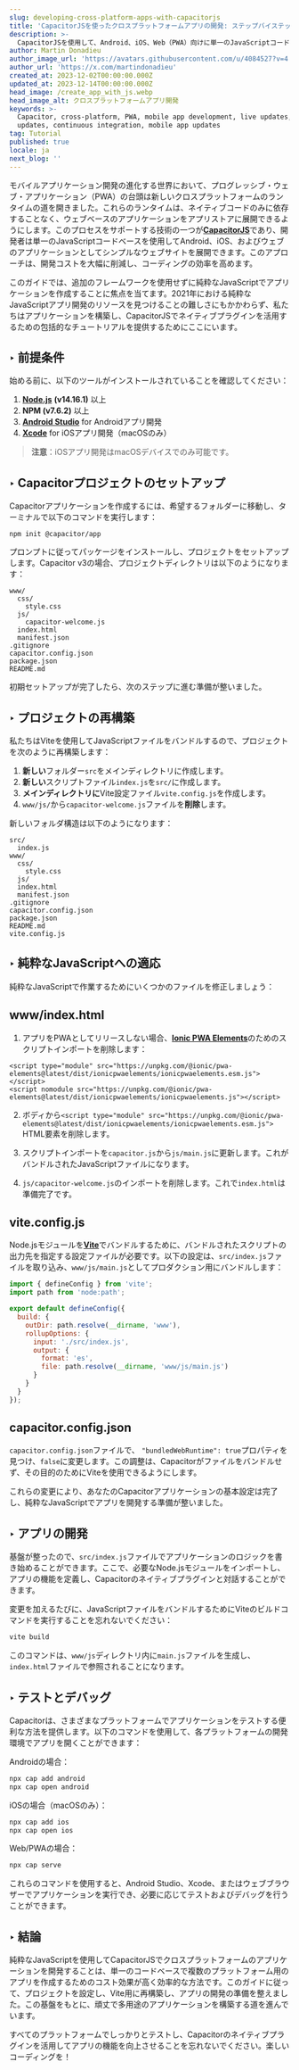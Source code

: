 ```yaml
---
slug: developing-cross-platform-apps-with-capacitorjs
title: 'CapacitorJSを使ったクロスプラットフォームアプリの開発: ステップバイステップガイド'
description: >-
  CapacitorJSを使用して、Android、iOS、Web（PWA）向けに単一のJavaScriptコードベースでクロスプラットフォームアプリケーションを作成する方法を学びましょう。
author: Martin Donadieu
author_image_url: 'https://avatars.githubusercontent.com/u/4084527?v=4'
author_url: 'https://x.com/martindonadieu'
created_at: 2023-12-02T00:00:00.000Z
updated_at: 2023-12-14T00:00:00.000Z
head_image: /create_app_with_js.webp
head_image_alt: クロスプラットフォームアプリ開発
keywords: >-
  Capacitor, cross-platform, PWA, mobile app development, live updates, OTA
  updates, continuous integration, mobile app updates
tag: Tutorial
published: true
locale: ja
next_blog: ''
---
```

モバイルアプリケーション開発の進化する世界において、プログレッシブ・ウェブ・アプリケーション（PWA）の台頭は新しいクロスプラットフォームのランタイムの道を開きました。これらのランタイムは、ネイティブコードのみに依存することなく、ウェブベースのアプリケーションをアプリストアに展開できるようにします。このプロセスをサポートする技術の一つが[**CapacitorJS**](https://capacitorjs.com/)であり、開発者は単一のJavaScriptコードベースを使用してAndroid、iOS、およびウェブのアプリケーションとしてシンプルなウェブサイトを展開できます。このアプローチは、開発コストを大幅に削減し、コーディングの効率を高めます。

このガイドでは、追加のフレームワークを使用せずに純粋なJavaScriptでアプリケーションを作成することに焦点を当てます。2021年における純粋なJavaScriptアプリ開発のリソースを見つけることの難しさにもかかわらず、私たちはアプリケーションを構築し、CapacitorJSでネイティブプラグインを活用するための包括的なチュートリアルを提供するためにここにいます。

## ‣ 前提条件

始める前に、以下のツールがインストールされていることを確認してください：

1. [**Node.js**](https://nodejs.org/en/) **(v14.16.1)** 以上
2. **NPM (v7.6.2)** 以上
3. [**Android Studio**](https://developer.android.com/studio/) for Androidアプリ開発
4. [**Xcode**](https://apps.apple.com/de/app/xcode/id497799835/?mt=12) for iOSアプリ開発（macOSのみ）

> **注意**：iOSアプリ開発はmacOSデバイスでのみ可能です。

## ‣ Capacitorプロジェクトのセットアップ

Capacitorアプリケーションを作成するには、希望するフォルダーに移動し、ターミナルで以下のコマンドを実行します：

```
npm init @capacitor/app
```

プロンプトに従ってパッケージをインストールし、プロジェクトをセットアップします。Capacitor v3の場合、プロジェクトディレクトリは以下のようになります：

```
www/
  css/
    style.css
  js/
    capacitor-welcome.js
  index.html
  manifest.json
.gitignore
capacitor.config.json
package.json
README.md
```

初期セットアップが完了したら、次のステップに進む準備が整いました。

## ‣ プロジェクトの再構築

私たちはViteを使用してJavaScriptファイルをバンドルするので、プロジェクトを次のように再構築します：

1. **新しい**フォルダー`src`をメインディレクトリに作成します。
2. **新しい**スクリプトファイル`index.js`を`src/`に作成します。
3. **メインディレクトリに**Vite設定ファイル`vite.config.js`を作成します。
4. `www/js/`から`capacitor-welcome.js`ファイルを**削除**します。

新しいフォルダ構造は以下のようになります：

```
src/
  index.js
www/
  css/
    style.css
  js/
  index.html
  manifest.json
.gitignore
capacitor.config.json
package.json
README.md
vite.config.js
```

## ‣ 純粋なJavaScriptへの適応

純粋なJavaScriptで作業するためにいくつかのファイルを修正しましょう：

## www/index.html

1. アプリをPWAとしてリリースしない場合、[**Ionic PWA Elements**](https://capacitorjs.com/docs/web/pwa-elements/)のためのスクリプトインポートを削除します：

```
<script type="module" src="https://unpkg.com/@ionic/pwa-elements@latest/dist/ionicpwaelements/ionicpwaelements.esm.js"></script>
<script nomodule src="https://unpkg.com/@ionic/pwa-elements@latest/dist/ionicpwaelements/ionicpwaelements.js"></script>
```

2. ボディから`<script type="module" src="https://unpkg.com/@ionic/pwa-elements@latest/dist/ionicpwaelements/ionicpwaelements.esm.js">` HTML要素を削除します。

3. スクリプトインポートを`capacitor.js`から`js/main.js`に更新します。これがバンドルされたJavaScriptファイルになります。

4. `js/capacitor-welcome.js`のインポートを削除します。これで`index.html`は準備完了です。

## vite.config.js

Node.jsモジュールを[**Vite**](https://vitejs.dev/)でバンドルするために、バンドルされたスクリプトの出力先を指定する設定ファイルが必要です。以下の設定は、`src/index.js`ファイルを取り込み、`www/js/main.js`としてプロダクション用にバンドルします：

```javascript
import { defineConfig } from 'vite';
import path from 'node:path';

export default defineConfig({
  build: {
    outDir: path.resolve(__dirname, 'www'),
    rollupOptions: {
      input: './src/index.js',
      output: {
        format: 'es',
        file: path.resolve(__dirname, 'www/js/main.js')
      }
    }
  }
});
```

## capacitor.config.json

`capacitor.config.json`ファイルで、 `"bundledWebRuntime": true`プロパティを見つけ、`false`に変更します。この調整は、Capacitorがファイルをバンドルせず、その目的のためにViteを使用できるようにします。

これらの変更により、あなたのCapacitorアプリケーションの基本設定は完了し、純粋なJavaScriptでアプリを開発する準備が整いました。

## ‣ アプリの開発

基盤が整ったので、`src/index.js`ファイルでアプリケーションのロジックを書き始めることができます。ここで、必要なNode.jsモジュールをインポートし、アプリの機能を定義し、Capacitorのネイティブプラグインと対話することができます。

変更を加えるたびに、JavaScriptファイルをバンドルするためにViteのビルドコマンドを実行することを忘れないでください：

```bash
vite build
```

このコマンドは、`www/js`ディレクトリ内に`main.js`ファイルを生成し、`index.html`ファイルで参照されることになります。

## ‣ テストとデバッグ

Capacitorは、さまざまなプラットフォームでアプリケーションをテストする便利な方法を提供します。以下のコマンドを使用して、各プラットフォームの開発環境でアプリを開くことができます：

Androidの場合：
```bash
npx cap add android
npx cap open android
```

iOSの場合（macOSのみ）：
```bash
npx cap add ios
npx cap open ios
```

Web/PWAの場合：
```bash
npx cap serve
```

これらのコマンドを使用すると、Android Studio、Xcode、またはウェブブラウザーでアプリケーションを実行でき、必要に応じてテストおよびデバッグを行うことができます。

## ‣ 結論

純粋なJavaScriptを使用してCapacitorJSでクロスプラットフォームのアプリケーションを開発することは、単一のコードベースで複数のプラットフォーム用のアプリを作成するためのコスト効果が高く効率的な方法です。このガイドに従って、プロジェクトを設定し、Vite用に再構築し、アプリの開発の準備を整えました。この基盤をもとに、頑丈で多用途のアプリケーションを構築する道を進んでいます。

すべてのプラットフォームでしっかりとテストし、Capacitorのネイティブプラグインを活用してアプリの機能を向上させることを忘れないでください。楽しいコーディングを！
